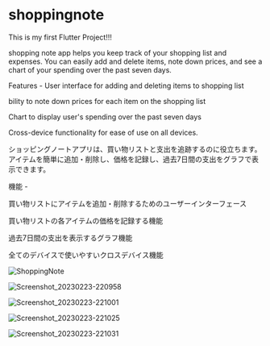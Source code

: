 # shoppingnote

This is my first Flutter Project!!!

shopping note app helps you keep track of your shopping list and expenses.
You can easily add and delete items, note down prices, and see a chart of your spending over the past seven days.

Features -
User interface for adding and deleting items to shopping list

bility to note down prices for each item on the shopping list

Chart to display user's spending over the past seven days

Cross-device functionality for ease of use on all devices. 








ショッピングノートアプリは、買い物リストと支出を追跡するのに役立ちます。
アイテムを簡単に追加・削除し、価格を記録し、過去7日間の支出をグラフで表示できます。

機能 -


買い物リストにアイテムを追加・削除するためのユーザーインターフェース

買い物リストの各アイテムの価格を記録する機能

過去7日間の支出を表示するグラフ機能

全てのデバイスで使いやすいクロスデバイス機能






![ShoppingNote](https://user-images.githubusercontent.com/45825771/220944217-3d4fef2a-45c1-49b1-a48f-dde518225b25.gif)






![Screenshot_20230223-220958](https://user-images.githubusercontent.com/45825771/221214386-3d02191c-9091-4d6b-ba50-8d111bb5ac09.jpg)  

![Screenshot_20230223-221001](https://user-images.githubusercontent.com/45825771/221215014-495cde90-f07b-4701-9676-adfc03cddd7b.jpg)  

![Screenshot_20230223-221025](https://user-images.githubusercontent.com/45825771/221215040-53e05ce4-a865-484d-ad2f-7b839dd5d511.jpg)   

![Screenshot_20230223-221031](https://user-images.githubusercontent.com/45825771/221215048-1c9208f5-c86e-4d54-8785-66b9c34e2eb4.jpg)
